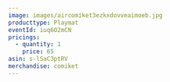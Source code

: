 ```yaml
---
image: images/aircomiket3ezkxdovveaimoeb.jpg
producttype: Playmat
eventId: iuq6O2mCN
pricings:
  - quantity: 1
    price: 65
asin: s-lSaC3ptRV
merchandise: comiket
---
```

